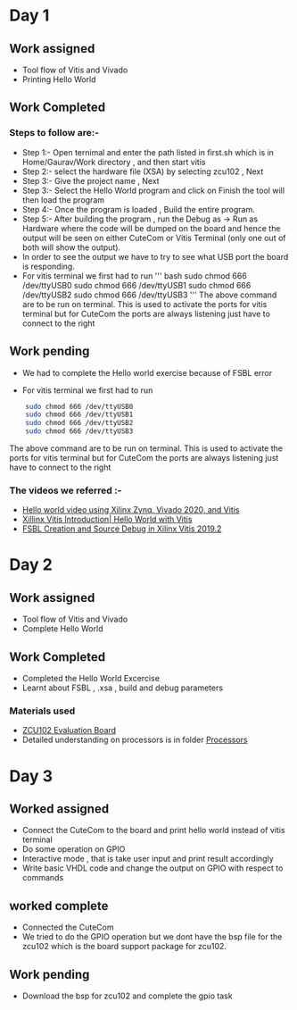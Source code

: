 # Day 1

## Work assigned

- Tool flow of Vitis and Vivado
- Printing Hello World

## Work Completed

### Steps to follow are:-

- Step 1:- Open ternimal and enter the path listed in first.sh which is in Home/Gaurav/Work directory , and then start vitis
- Step 2:- select the hardware file (XSA) by selecting zcu102 , Next
- Step 3:- Give the project name , Next
- Step 3:- Select the Hello World program and click on Finish the tool will then load the program
- Step 4:- Once the program is loaded , Build the entire program.
- Step 5:- After building the program , run the Debug as -> Run as Hardware where the code will be dumped on the board and hence the output will be seen on either CuteCom or Vitis Terminal (only one out of both will show the output).
- In order to see the output we have to try to see what USB port the board is responding.
- For vitis terminal we first had to run
  ''' bash
  sudo chmod 666 /dev/ttyUSB0
  sudo chmod 666 /dev/ttyUSB1
  sudo chmod 666 /dev/ttyUSB2
  sudo chmod 666 /dev/ttyUSB3
  '''
  The above command are to be run on terminal. This is used to activate the ports for vitis terminal but for CuteCom the ports are always listening just have to connect to the right

## Work pending

- We had to complete the Hello world exercise because of FSBL error

- For vitis terminal we first had to run

```bash
    sudo chmod 666 /dev/ttyUSB0
    sudo chmod 666 /dev/ttyUSB1
    sudo chmod 666 /dev/ttyUSB2
    sudo chmod 666 /dev/ttyUSB3
```

The above command are to be run on terminal. This is used to activate the ports for vitis terminal but for CuteCom the ports are always listening just have to connect to the right

### The videos we referred :-

- [Hello world video using Xilinx Zynq, Vivado 2020, and Vitis](https://www.youtube.com/watch?v=Mb-cStd4Tqs)
- [Xillinx Vitis Introduction| Hello World with Vitis](https://www.youtube.com/watch?v=LU9hP7KLDgE&t=452s)
- [FSBL Creation and Source Debug in Xilinx Vitis 2019.2](https://www.css-techhelp.com/post/fsbl-creation-and-source-debug-in-xilinx-vitis-2019-2)

# Day 2

## Work assigned

- Tool flow of Vitis and Vivado
- Complete Hello World

## Work Completed

- Completed the Hello World Excercise
- Learnt about FSBL , .xsa , build and debug parameters

### Materials used 
- [ZCU102 Evaluation Board](https://www.xilinx.com/support/documents/boards_and_kits/zcu102/ug1182-zcu102-eval-bd.pdf)
- Detailed understanding on processors is in folder [Processors](https://github.com/ISRO-Project/Shashank/blob/main/Processors)


# Day 3

## Worked assigned
- Connect the CuteCom to the board and print hello world instead of vitis terminal 
- Do some operation on GPIO 
- Interactive mode , that is take user input and print result accordingly 
- Write basic VHDL code and change the output on GPIO with respect to commands 

## worked complete 
- Connected the CuteCom 
- We tried to do the GPIO operation but we dont have the bsp file for the zcu102 which is the board support package for zcu102.


## Work pending 
- Download the bsp for zcu102 and complete the gpio task